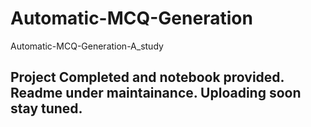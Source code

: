 # Automatic-MCQ-Generation
Automatic-MCQ-Generation-A_study

## Project Completed and notebook provided. Readme under maintainance. Uploading soon stay tuned.
